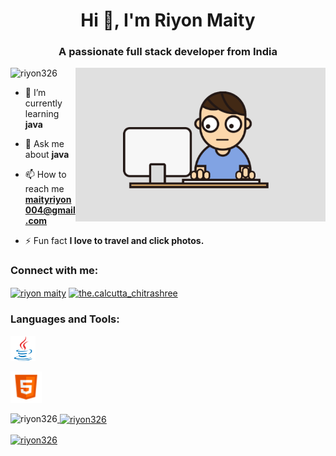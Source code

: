 <h1 align="center">Hi 👋, I'm Riyon Maity</h1>
<h3 align="center">A passionate full stack developer from India</h3>
 <img align="right" alt="coding"width="400" src="https://raw.githubusercontent.com/akndmr/akndmr/main/coding.gif"

<p align="left"> <img src="https://komarev.com/ghpvc/?username=riyon326&label=Profile%20views&color=0e75b6&style=flat" alt="riyon326" /> </p>

- 🌱 I’m currently learning **java**

- 💬 Ask me about **java**

- 📫 How to reach me **maityriyon004@gmail.com**

- ⚡ Fun fact **I love to travel and click photos.**

<h3 align="left">Connect with me:</h3>
<p align="left">
<a href="https://linkedin.com/in/Riyon Maity" target="blank"><img align="center" src="https://raw.githubusercontent.com/rahuldkjain/github-profile-readme-generator/master/src/images/icons/Social/linked-in-alt.svg" alt="riyon maity" height="30" width="40" /></a>
<a href="https://instagram.com/the.calcutta_chitrashree" target="blank"><img align="center" src="https://raw.githubusercontent.com/rahuldkjain/github-profile-readme-generator/master/src/images/icons/Social/instagram.svg" alt="the.calcutta_chitrashree" height="30" width="40" /></a>
</p>

<h3 align="left">Languages and Tools:</h3>
<p align="left"> <a href="https://www.java.com" target="_blank" rel="noreferrer"> <img src="https://raw.githubusercontent.com/devicons/devicon/master/icons/java/java-original.svg" alt="java" width="40" height="40"/> </a<img src="html.png" alt="html" width="50px" height="50px"> </p>
<img src="html.png" alt="html" width="50px" height="50px">

<p><img align="left" src="https://github-readme-stats.vercel.app/api/top-langs?username=riyon326&show_icons=true&locale=en&layout=compact" alt="riyon326" /></p>

<p>&nbsp;<img align="center" src="https://github-readme-stats.vercel.app/api?username=riyon326&show_icons=true&locale=en" alt="riyon326" /></p>

<p><img align="center" src="https://github-readme-streak-stats.herokuapp.com/?user=riyon326&" alt="riyon326" /></p>
